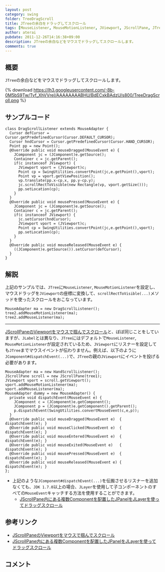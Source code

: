 ```yaml
---
layout: post
category: swing
folder: TreeDragScroll
title: JTreeの余白をドラッグしてスクロール
tags: [MouseListener, MouseMotionListener, JViewport, JScrollPane, JTree, JComponent]
author: aterai
pubdate: 2011-12-26T14:16:38+09:00
description: JTreeの余白などをマウスでドラッグしてスクロールします。
comments: true
---
```

## 概要
`JTree`の余白などをマウスでドラッグしてスクロールします。

{% download https://lh3.googleusercontent.com/-8b-0M5bS9Tw/Tvf_XhVVreI/AAAAAAAABHU/BdECxkBAdzU/s800/TreeDragScroll.png %}

## サンプルコード
<pre class="prettyprint"><code>class DragScrollListener extends MouseAdapter {
  Cursor defCursor = Cursor.getPredefinedCursor(Cursor.DEFAULT_CURSOR);
  Cursor hndCursor = Cursor.getPredefinedCursor(Cursor.HAND_CURSOR);
  Point pp = new Point();
  @Override public void mouseDragged(MouseEvent e) {
    JComponent jc = (JComponent)e.getSource();
    Container c = jc.getParent();
    if(c instanceof JViewport) {
      JViewport vport = (JViewport)c;
      Point cp = SwingUtilities.convertPoint(jc,e.getPoint(),vport);
      Point vp = vport.getViewPosition();
      vp.translate(pp.x-cp.x, pp.y-cp.y);
      jc.scrollRectToVisible(new Rectangle(vp, vport.getSize()));
      pp.setLocation(cp);
    }
  }
  @Override public void mousePressed(MouseEvent e) {
    JComponent jc = (JComponent)e.getSource();
    Container c = jc.getParent();
    if(c instanceof JViewport) {
      jc.setCursor(hndCursor);
      JViewport vport = (JViewport)c;
      Point cp = SwingUtilities.convertPoint(jc,e.getPoint(),vport);
      pp.setLocation(cp);
    }
  }
  @Override public void mouseReleased(MouseEvent e) {
    ((JComponent)e.getSource()).setCursor(defCursor);
  }
}
</code></pre>

## 解説
上記のサンプルでは、`JTree`に`MouseListener`, `MouseMotionListener`を設定し、マウスドラッグを`JViewport`の座標に変換して、`scrollRectToVisible(...)`メソッドを使ったスクロールをおこなっています。

<pre class="prettyprint"><code>MouseAdapter ma = new DragScrollListener();
tree2.addMouseMotionListener(ma);
tree2.addMouseListener(ma);
</code></pre>

- - - -
[JScrollPaneのViewportをマウスで掴んでスクロール](http://ateraimemo.com/Swing/HandScroll.html)と、ぼぼ同じことをしていますが、`JLabel`とは異なり、`JTree`にはデフォルトで`MouseListener`, `MouseMotionListener`が設定されているため、`JViewport`にリスナーを設定しても`JTree`までマウスイベントが伝わりません。例えば、以下のように`JComponent#dispatchEvent(...)`で、`JTree`の親の`JViewport`にイベントを投げる必要があります。

<pre class="prettyprint"><code>MouseAdapter ma = new HandScrollListener();
JScrollPane scroll = new JScrollPane(tree1);
JViewport vport = scroll.getViewport();
vport.addMouseMotionListener(ma);
vport.addMouseListener(ma);
MouseAdapter dummy = new MouseAdapter() {
  private void dispatchEvent(MouseEvent e) {
    JComponent c = (JComponent)e.getComponent();
    JComponent p = (JComponent)e.getComponent().getParent();
    p.dispatchEvent(SwingUtilities.convertMouseEvent(c,e,p));
  }
  @Override public void mouseDragged(MouseEvent e)  { dispatchEvent(e); }
  @Override public void mouseClicked(MouseEvent e)  { dispatchEvent(e); }
  @Override public void mouseEntered(MouseEvent e)  { dispatchEvent(e); }
  @Override public void mouseExited(MouseEvent e)   { dispatchEvent(e); }
  @Override public void mousePressed(MouseEvent e)  { dispatchEvent(e); }
  @Override public void mouseReleased(MouseEvent e) { dispatchEvent(e); }
};
</code></pre>

- 上記のような`JComponent#dispatchEvent(...)`を伝搬させるリスナーを追加なくても、`JDK 1.7.0`以上の場合、`JLayer`を使用して子コンポーネントのすべての`MouseEvent`キャッチする方法を使用することができます。
    - [JScrollPane内にある複数Componentを配置したJPanelをJLayerを使ってドラッグスクロール](http://ateraimemo.com/Swing/DragScrollLayer.html)

<!-- dummy comment line for breaking list -->

## 参考リンク
- [JScrollPaneのViewportをマウスで掴んでスクロール](http://ateraimemo.com/Swing/HandScroll.html)
- [JScrollPane内にある複数Componentを配置したJPanelをJLayerを使ってドラッグスクロール](http://ateraimemo.com/Swing/DragScrollLayer.html)

<!-- dummy comment line for breaking list -->

## コメント

